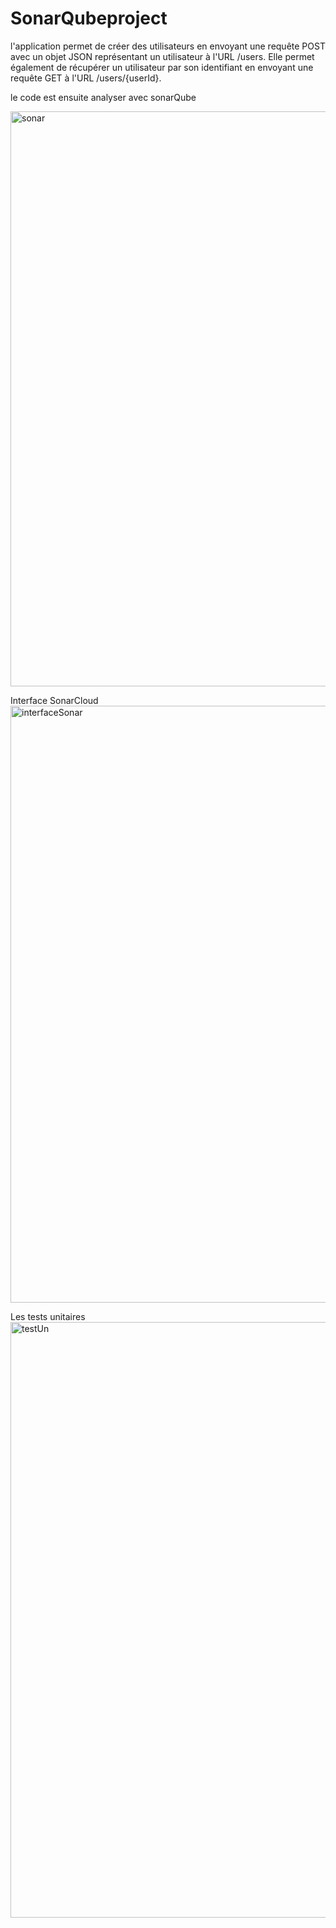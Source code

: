 # SonarQubeproject
 l'application permet de créer des utilisateurs en envoyant une requête POST 
 avec un objet JSON représentant un utilisateur à l'URL /users. Elle permet également de récupérer un utilisateur
 par son identifiant en envoyant une requête GET à l'URL /users/{userId}.

 le code est ensuite analyser avec sonarQube

 
 
 <img width="920" alt="sonar" src="https://github.com/papeseck/SonarQubeproject/assets/102872504/423af727-25b5-4aef-93d2-a25c3ebfd29e">

 Interface SonarCloud
 <img width="955" alt="interfaceSonar" src="https://github.com/papeseck/SonarQubeproject/assets/102872504/ceb1fe91-7ced-4937-be40-17dd8dd9ca59">

 Les tests unitaires
 <img width="953" alt="testUn" src="https://github.com/papeseck/SonarQubeproject/assets/102872504/f65e861b-ef47-419c-a8be-302195b91d55">



